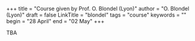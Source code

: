 +++
title = "Course given by Prof. O. Blondel (Lyon)"
author = "O. Blondel (Lyon)"
draft = false
LinkTitle = "blondel"
tags = "course"
keywords = ""
begin = "28 April"
end = "02 May"
+++

TBA
